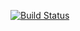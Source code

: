 [![Build Status](https://travis-ci.org/ayolicias/greetings-webapp.svg?branch=master)](https://travis-ci.org/ayolicias/greetings-webapp)